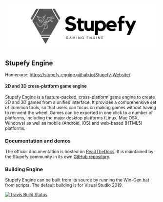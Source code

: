 [![Stupefy Engine logo](/logo.png)](https://stupefy-engine.github.io/Stupefy-Website/)

## Stupefy Engine

Homepage: https://stupefy-engine.github.io/Stupefy-Website/

#### 2D and 3D cross-platform game engine

Stupefy Engine is a feature-packed, cross-platform game engine to create 2D and
3D games from a unified interface. It provides a comprehensive set of common
tools, so that users can focus on making games without having to reinvent the
wheel. Games can be exported in one click to a number of platforms, including
the major desktop platforms (Linux, Mac OSX, Windows) as well as mobile
(Android, iOS) and web-based (HTML5) platforms.

### Documentation and demos

The official documentation is hosted on [ReadTheDocs](https://stupefy-docs.readthedocs.io/en/latest/#).
It is maintained by the Stupefy community in its own [GitHub repository](https://github.com/Stupefy-Engine/Stupefy-docs).

### Building Engine

Stupefy Engine can be built from its source by running the Win-Gen.bat from scripts.
The default building is for Visual Studio 2019.


[![Travis Build Status](https://travis-ci.org/Stupefy-Engine/Stupefy.svg?branch=master)](https://travis-ci.org/Stupefy-Engine/Stupefy)



